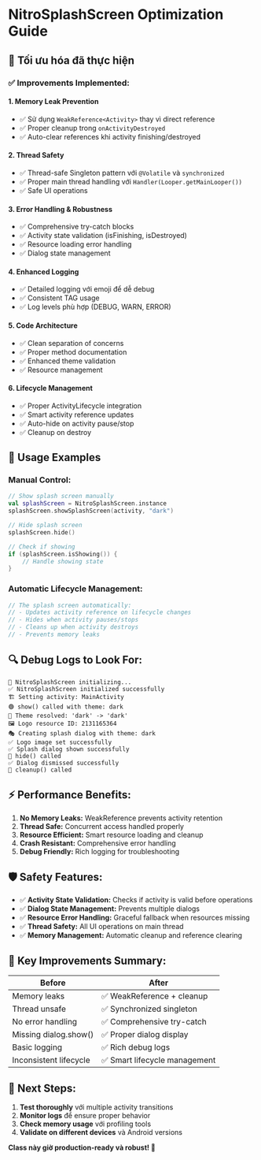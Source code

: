 # NitroSplashScreen Optimization Guide

## 🚀 Tối ưu hóa đã thực hiện

### ✅ **Improvements Implemented:**

#### 1. **Memory Leak Prevention**
- ✅ Sử dụng `WeakReference<Activity>` thay vì direct reference
- ✅ Proper cleanup trong `onActivityDestroyed`
- ✅ Auto-clear references khi activity finishing/destroyed

#### 2. **Thread Safety**
- ✅ Thread-safe Singleton pattern với `@Volatile` và `synchronized`
- ✅ Proper main thread handling với `Handler(Looper.getMainLooper())`
- ✅ Safe UI operations

#### 3. **Error Handling & Robustness**
- ✅ Comprehensive try-catch blocks
- ✅ Activity state validation (isFinishing, isDestroyed)
- ✅ Resource loading error handling
- ✅ Dialog state management

#### 4. **Enhanced Logging**
- ✅ Detailed logging với emoji để dễ debug
- ✅ Consistent TAG usage
- ✅ Log levels phù hợp (DEBUG, WARN, ERROR)

#### 5. **Code Architecture**
- ✅ Clean separation of concerns
- ✅ Proper method documentation
- ✅ Enhanced theme validation
- ✅ Resource management

#### 6. **Lifecycle Management**
- ✅ Proper ActivityLifecycle integration
- ✅ Smart activity reference updates
- ✅ Auto-hide on activity pause/stop
- ✅ Cleanup on destroy

## 📱 **Usage Examples**

### **Manual Control:**
```kotlin
// Show splash screen manually
val splashScreen = NitroSplashScreen.instance
splashScreen.showSplashScreen(activity, "dark")

// Hide splash screen
splashScreen.hide()

// Check if showing
if (splashScreen.isShowing()) {
    // Handle showing state
}
```

### **Automatic Lifecycle Management:**
```kotlin
// The splash screen automatically:
// - Updates activity reference on lifecycle changes
// - Hides when activity pauses/stops
// - Cleans up when activity destroys
// - Prevents memory leaks
```

## 🔍 **Debug Logs to Look For:**

```
🚀 NitroSplashScreen initializing...
✅ NitroSplashScreen initialized successfully
🏗️ Setting activity: MainActivity
🟢 show() called with theme: dark
🎨 Theme resolved: 'dark' -> 'dark'
🖼️ Logo resource ID: 2131165364
🎭 Creating splash dialog with theme: dark
✅ Logo image set successfully
✅ Splash dialog shown successfully
🔴 hide() called
✅ Dialog dismissed successfully
🧹 cleanup() called
```

## ⚡ **Performance Benefits:**

1. **No Memory Leaks:** WeakReference prevents activity retention
2. **Thread Safe:** Concurrent access handled properly
3. **Resource Efficient:** Smart resource loading and cleanup
4. **Crash Resistant:** Comprehensive error handling
5. **Debug Friendly:** Rich logging for troubleshooting

## 🛡️ **Safety Features:**

- ✅ **Activity State Validation:** Checks if activity is valid before operations
- ✅ **Dialog State Management:** Prevents multiple dialogs
- ✅ **Resource Error Handling:** Graceful fallback when resources missing
- ✅ **Thread Safety:** All UI operations on main thread
- ✅ **Memory Management:** Automatic cleanup and reference clearing

## 🎯 **Key Improvements Summary:**

| Before | After |
|--------|-------|
| Memory leaks | ✅ WeakReference + cleanup |
| Thread unsafe | ✅ Synchronized singleton |
| No error handling | ✅ Comprehensive try-catch |
| Missing dialog.show() | ✅ Proper dialog display |
| Basic logging | ✅ Rich debug logs |
| Inconsistent lifecycle | ✅ Smart lifecycle management |

## 🚀 **Next Steps:**

1. **Test thoroughly** với multiple activity transitions
2. **Monitor logs** để ensure proper behavior
3. **Check memory usage** với profiling tools
4. **Validate on different devices** và Android versions

**Class này giờ production-ready và robust! 🎉**